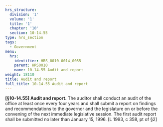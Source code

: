 ```yaml
---
hrs_structure:
  division: '1'
  volume: '1'
  title: '1'
  chapter: '10'
  section: 10-14.55
type: hrs_section
tags:
  - Government
menu:
  hrs:
    identifier: HRS_0010-0014_0055
    parent: HRS0010
    name: 10-14.55 Audit and report
weight: 18110
title: Audit and report
full_title: 10-14.55 Audit and report
---
```

**[§10-14.55] Audit and report.** The auditor shall conduct an audit of the office at least once every four years and shall submit a report on findings and recommendations to the governor and the legislature on or before the convening of the next immediate legislative session. The first audit report shall be submitted no later than January 15, 1996\. [L 1993, c 358, pt of §2]